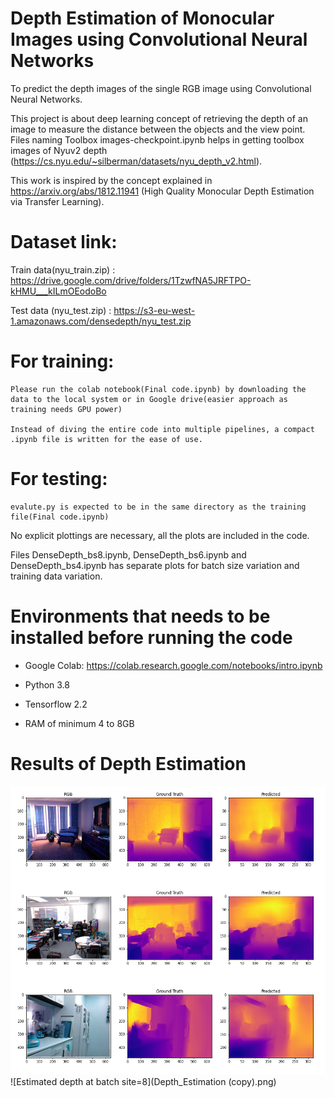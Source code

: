# Depth Estimation of Monocular Images using Convolutional Neural Networks

To predict the depth images of the single RGB image using Convolutional Neural Networks.

This project is about deep learning concept of retrieving the depth of an image to measure the distance between the objects and the view point. Files naming Toolbox images-checkpoint.ipynb helps in getting toolbox images of Nyuv2 depth (https://cs.nyu.edu/~silberman/datasets/nyu_depth_v2.html).

This work is inspired by the concept explained in https://arxiv.org/abs/1812.11941 (High Quality Monocular Depth Estimation via Transfer Learning). 

# Dataset link:
Train data(nyu_train.zip) : https://drive.google.com/drive/folders/1TzwfNA5JRFTPO-kHMU___kILmOEodoBo

Test data (nyu_test.zip) : https://s3-eu-west-1.amazonaws.com/densedepth/nyu_test.zip

# For training:
	Please run the colab notebook(Final code.ipynb) by downloading the data to the local system or in Google drive(easier approach as training needs GPU power)
	
	Instead of diving the entire code into multiple pipelines, a compact .ipynb file is written for the ease of use. 

# For testing:
	evalute.py is expected to be in the same directory as the training file(Final code.ipynb)
	
No explicit plottings are necessary, all the plots are included in the code.

Files DenseDepth_bs8.ipynb, DenseDepth_bs6.ipynb and DenseDepth_bs4.ipynb has separate plots for batch size variation and training data variation. 

# Environments that needs to be installed before running the code
- Google Colab: https://colab.research.google.com/notebooks/intro.ipynb

- Python 3.8 
- Tensorflow 2.2
- RAM of minimum 4 to 8GB

# Results of Depth Estimation
![Estimated depth at batch size=6](output_bs6.png)
![Estimated depth at batch site=8](Depth_Estimation (copy).png)
